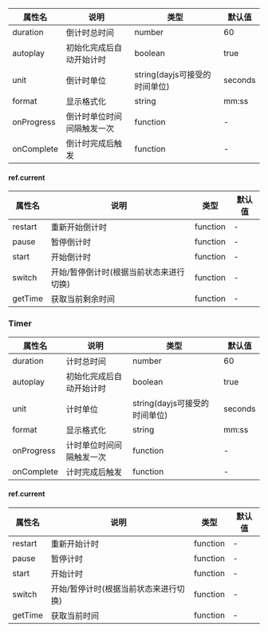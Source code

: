| 属性名        | 说明            | 类型                    | 默认值     |
|------------|---------------|-----------------------|---------|
| duration   | 倒计时总时间        | number                | 60      |
| autoplay   | 初始化完成后自动开始计时  | boolean               | true    |
| unit       | 倒计时单位         | string(dayjs可接受的时间单位) | seconds |
| format     | 显示格式化         | string                | mm:ss   |
| onProgress | 倒计时单位时间间隔触发一次 | function              | -       |
| onComplete | 倒计时完成后触发      | function              | -       |

#### ref.current

| 属性名     | 说明                    | 类型       | 默认值 |
|---------|-----------------------|----------|-----|
| restart | 重新开始倒计时               | function | -   |
| pause   | 暂停倒计时                 | function | -   |
| start   | 开始倒计时                 | function | -   |
| switch  | 开始/暂停倒计时(根据当前状态来进行切换) | function | -   |
| getTime | 获取当前剩余时间              | function | -   |

### Timer

| 属性名        | 说明           | 类型                    | 默认值     |
|------------|--------------|-----------------------|---------|
| duration   | 计时总时间        | number                | 60      |
| autoplay   | 初始化完成后自动开始计时 | boolean               | true    |
| unit       | 计时单位         | string(dayjs可接受的时间单位) | seconds |
| format     | 显示格式化        | string                | mm:ss   |
| onProgress | 计时单位时间间隔触发一次 | function              | -       |
| onComplete | 计时完成后触发      | function              | -       |

#### ref.current

| 属性名     | 说明                   | 类型       | 默认值 |
|---------|----------------------|----------|-----|
| restart | 重新开始计时               | function | -   |
| pause   | 暂停计时                 | function | -   |
| start   | 开始计时                 | function | -   |
| switch  | 开始/暂停计时(根据当前状态来进行切换) | function | -   |
| getTime | 获取当前时间               | function | -   |
